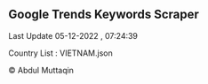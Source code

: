 

## Google Trends Keywords Scraper 
 
Last Update 05-12-2022 , 07:24:39

Country List :
VIETNAM.json



© Abdul Muttaqin 
